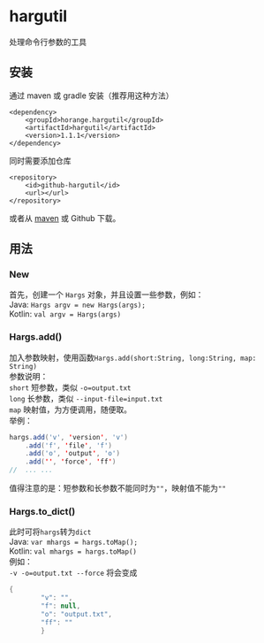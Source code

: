 # hargutil
处理命令行参数的工具

## 安装
通过 maven 或 gradle 安装（推荐用这种方法）
```maven
<dependency>
    <groupId>horange.hargutil</groupId>
    <artifactId>hargutil</artifactId>
    <version>1.1.1</version>
</dependency>
```
同时需要添加仓库
```maven
<repository>
    <id>github-hargutil</id>
    <url></url>
</repository>
```
或者从 [maven]() 或 Github 下载。

## 用法
### New
首先，创建一个 `Hargs` 对象，并且设置一些参数，例如：\
Java: `Hargs argv = new Hargs(args);`\
Kotlin: `val argv = Hargs(args)`


### Hargs.add()
加入参数映射，使用函数`Hargs.add(short:String, long:String, map: String)`\
参数说明：\
`short` 短参数，类似 `-o=output.txt`\
`long` 长参数，类似 `--input-file=input.txt`\
`map` 映射值，为方便调用，随便取。\
举例：
```Java
hargs.add('v', 'version', 'v')
    .add('f', 'file', 'f')
    .add('o', 'output', 'o')
    .add('', 'force', 'ff')
//  ... ...
```
值得注意的是：短参数和长参数不能同时为`""`，映射值不能为`""`

### Hargs.to_dict()
此时可将`hargs`转为`dict`\
Java: `var mhargs = hargs.toMap();`\
Kotlin: `val mhargs = hargs.toMap()`\
例如：\
`-v -o=output.txt --force` 将会变成
```Java
{
        "v": "",
        "f": null,
        "o": "output.txt",
        "ff": ""
        }
```